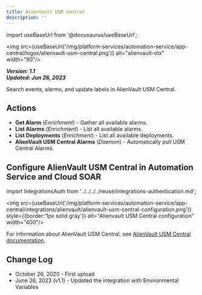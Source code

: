 ```yaml
---
title: AlienVault USM Central
description: ''
---
```

import useBaseUrl from '@docusaurus/useBaseUrl';

<img src={useBaseUrl('/img/platform-services/automation-service/app-central/logos/alienvault-usm-central.png')} alt="alienvault-otx" width="90"/>

***Version: 1.1  
Updated: Jun 26, 2023***

Search events, alarms, and update labels in AlienVault USM Central.

## Actions

* **Get Alarm** (*Enrichment*) - Gather all available alarms.
* **List Alarms** (*Enrichment*) - List all available alarms.
* **List Deployments** (*Enrichment*) - List all available deployments.
* **AlienVault USM Central Alarms** (*Daemon*) - Automatically pull USM Central Alarms.

## Configure AlienVault USM Central in Automation Service and Cloud SOAR

import IntegrationsAuth from '../../../../reuse/integrations-authentication.md';

<IntegrationsAuth/>

<img src={useBaseUrl('/img/platform-services/automation-service/app-central/integrations/alienvault/alienvault-usm-central-configuration.png')} style={{border:'1px solid gray'}} alt="Alienvault USM Central configuration" width="400"/>

For information about AlienVault USM Central, see [AlienVault USM Central documentation](https://cybersecurity.att.com/documentation/usm-central.htm).

## Change Log

* October 26, 2020 - First upload
* June 26, 2023 (v1.1) - Updated the integration with Environmental Variables
